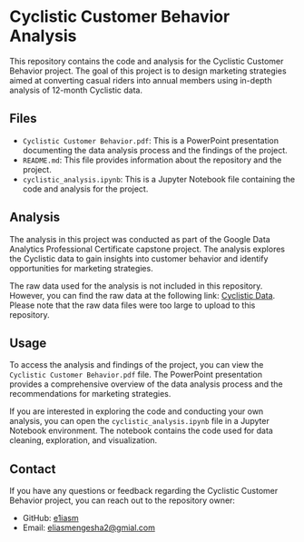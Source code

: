 # Cyclistic Customer Behavior Analysis

This repository contains the code and analysis for the Cyclistic Customer Behavior project. The goal of this project is to design marketing strategies aimed at converting casual riders into annual members using in-depth analysis of 12-month Cyclistic data.

## Files

- `Cyclistic Customer Behavior.pdf`: This is a PowerPoint presentation documenting the data analysis process and the findings of the project.
- `README.md`: This file provides information about the repository and the project.
- `cyclistic_analysis.ipynb`: This is a Jupyter Notebook file containing the code and analysis for the project.

## Analysis

The analysis in this project was conducted as part of the Google Data Analytics Professional Certificate capstone project. The analysis explores the Cyclistic data to gain insights into customer behavior and identify opportunities for marketing strategies.

The raw data used for the analysis is not included in this repository. However, you can find the raw data at the following link: [Cyclistic Data](https://divvy-tripdata.s3.amazonaws.com/index.html). Please note that the raw data files were too large to upload to this repository.

## Usage

To access the analysis and findings of the project, you can view the `Cyclistic Customer Behavior.pdf` file. The PowerPoint presentation provides a comprehensive overview of the data analysis process and the recommendations for marketing strategies.

If you are interested in exploring the code and conducting your own analysis, you can open the `cyclistic_analysis.ipynb` file in a Jupyter Notebook environment. The notebook contains the code used for data cleaning, exploration, and visualization.

## Contact

If you have any questions or feedback regarding the Cyclistic Customer Behavior project, you can reach out to the repository owner:

- GitHub: [e1iasm](https://github.com/e1iasm)
- Email: [eliasmengesha2@gmial.com](mailto:eliasmengesha2@gmial.com)
